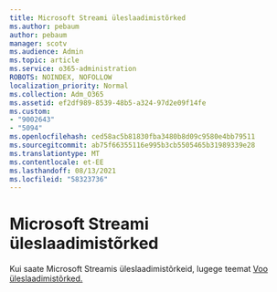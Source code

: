 ```yaml
---
title: Microsoft Streami üleslaadimistõrked
ms.author: pebaum
author: pebaum
manager: scotv
ms.audience: Admin
ms.topic: article
ms.service: o365-administration
ROBOTS: NOINDEX, NOFOLLOW
localization_priority: Normal
ms.collection: Adm_O365
ms.assetid: ef2df989-8539-48b5-a324-97d2e09f14fe
ms.custom:
- "9002643"
- "5094"
ms.openlocfilehash: ced58ac5b81830fba3480b8d09c9580e4bb79511
ms.sourcegitcommit: ab75f66355116e995b3cb5505465b31989339e28
ms.translationtype: MT
ms.contentlocale: et-EE
ms.lasthandoff: 08/13/2021
ms.locfileid: "58323736"
---
```

# <a name="microsoft-stream-upload-errors"></a>Microsoft Streami üleslaadimistõrked

Kui saate Microsoft Streamis üleslaadimistõrkeid, lugege teemat [Voo üleslaadimistõrked.](https://docs.microsoft.com/stream/portal-understanding-upload-errors)
